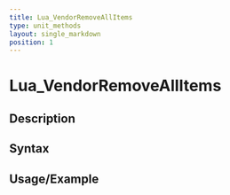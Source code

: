 ```yaml
---
title: Lua_VendorRemoveAllItems
type: unit_methods
layout: single_markdown
position: 1
---
```


# Lua_VendorRemoveAllItems

## Description

## Syntax

## Usage/Example


